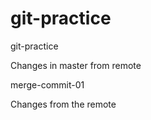 # git-practice
git-practice

Changes in master from remote

merge-commit-01

Changes from the remote

